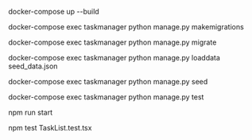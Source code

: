 docker-compose up --build

docker-compose exec taskmanager python manage.py makemigrations

docker-compose exec taskmanager python manage.py migrate 

docker-compose exec taskmanager python manage.py loaddata seed_data.json

docker-compose exec taskmanager python manage.py seed

docker-compose exec taskmanager python manage.py test

npm run start

npm test TaskList.test.tsx